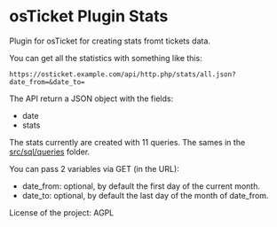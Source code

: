 osTicket Plugin Stats
=====================

Plugin for osTicket for creating stats fromt tickets data.

You can get all the statistics with something like this:

    https://osticket.example.com/api/http.php/stats/all.json?date_from=&date_to=

The API return a JSON object with the fields:

- date
- stats

The stats currently are created with 11 queries. The sames in the [src/sql/queries](https://github.com/sascocl/osticket-plugin-stats/tree/master/src/sql/queries) folder.

You can pass 2 variables via GET (in the URL):

- date_from: optional, by default the first day of the current month.
- date_to: optional, by default the last day of the month of date_from.

License of the project: AGPL
